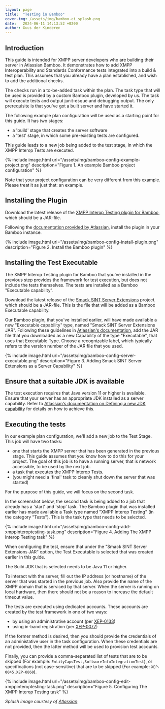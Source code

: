 ```yaml
---
layout: page
title:  "Testing in Bamboo"
cover-img: /assets/img/bamboo-ci_splash.png
date:   2024-06-11 14:13:52 +0200
author: Guus der Kinderen
---
```


## Introduction

This guide is intended for XMPP server developers who are building their server in Atlassian Bamboo. It demonstrates how to add XMPP Interoperability and Standards Conformance tests integrated into a build & test plan. This assumes that you already have a plan established, and wish to add the additional checks.

The checks run in a to-be-added task within the plan. The task type that will be used is provided by a custom Bamboo plugin, developed by us. The task will execute tests and output junit-esque and debugging output. The only prerequisite is that you've got a built server and have started it.

The following example plan configuration will be used as a starting point for this guide. It has two stages:
- a 'build' stage that creates the server software
- a 'test' stage, in which some pre-existing tests are configured.

This guide leads to a new job being added to the test stage, in which the XMPP Interop Tests are executed.

{% include image.html url="/assets/img/bamboo-config-example-project.png" description="Figure 1. An example Bamboo project configuration" %}

Note that your project configuration can be very different from this example. Please treat it as just that: an example.

## Installing the Plugin

Download the latest release of the [XMPP Interop Testing plugin for Bamboo](https://github.com/XMPP-Interop-Testing/xmpp-interop-tests-bamboo-plugin), which should be a JAR-file.

Following the [documentation provided by Atlassian](https://confluence.atlassian.com/bamboo/installing-a-plugin-289277265.html), install the plugin in your Bamboo instance.

{% include image.html url="/assets/img/bamboo-config-install-plugin.png" description="Figure 2. Install the Bamboo plugin" %}


## Installing the Test Executable

The XMPP Interop Testing plugin for Bamboo that you've installed in the previous step provides the framework for test execution, but does not include the tests themselves. The tests are installed as a Bamboo "Executable capability".

Download the latest release of the [Smack SINT Server Extensions](https://github.com/XMPP-Interop-Testing/smack-sint-server-extensions/releases) project, which should be a JAR-file. This is the file that will be added as a Bamboo Executable capability.

Our Bamboo plugin, that you've installed earlier, will have made available a new "Executable capability" type, named "Smack SINT Server Extensions JAR". Following these guidelines in [Atlassian's documentation](https://confluence.atlassian.com/bamboo/defining-a-new-executable-capability-289277164.html), add the JAR file that you downloaded as a new Capability of the type "Executable", that uses that Executable Type. Choose a recognizable label, which typically refers to the version number of the JAR file that you used.

{% include image.html url="/assets/img/bamboo-config-server-executable.png" description="Figure 3. Adding Smack SINT Server Extensions as a Server Capability" %}

## Ensure that a suitable JDK is available

The test execution requires that Java version 11 or higher is available. Ensure that your server has an appropriate JDK installed as a server capability. Refer to [Atlassian's documentation on Defining a new JDK capability](https://confluence.atlassian.com/bamboo/defining-a-new-jdk-capability-289277157.html) for details on how to achieve this.

## Executing the tests

In our example plan configuration, we'll add a new job to the Test Stage. This job will have two tasks:
- one that starts the XMPP server that has been generated in the previous stage. This guide assumes that you know how to do this for your project. The goal of this job is to have a running server, that is network accessible, to be used by the next job.
- a task that executes the XMPP Interop Tests.
- (you might need a 'final' task to cleanly shut down the server that was started)

For the purpose of this guide, we will focus on the second task.

In the screenshot below, the second task is being added to a job that already has a 'start' and 'stop' task. The Bamboo plugin that was installed earlier has made available a Task type named "XMPP Interop Testing" (in the category "Tests"). This is the task type that needs to be selected.

{% include image.html url="/assets/img/bamboo-config-add-xmppinteroptesting-task.png" description="Figure 4. Adding The XMPP Interop Testing task" %}

When configuring the test, ensure that under the "Smack SINT Server Extensions JAR" option, the Test Executable is selected that was created earlier in this guide.

The Build JDK that is selected needs to be Java 11 or higher.

To interact with the server, fill out the IP address (or hostname) of the server that was started in the previous job. Also provide the name of the XMPP domain that is serviced by that server. When the server is running on local hardware, then there should not be a reason to increase the default timeout value.

The tests are executed using dedicated accounts. These accounts are created by the test framework in one of two ways:
- by using an administrative account (per [XEP-0133](https://xmpp.org/extensions/xep-0133.html))
- using in-band registration (per [XEP-0077](https://xmpp.org/extensions/xep-0077.html))

If the former method is desired, then you should provide the credentials of an administative user in the task configuration. When these credentials are not provided, then the latter method will be used to provision test accounts.

Finally, you can provide a comma-separated list of tests that are to be skipped (For example: `EntityCapsTest,SoftwareInfoIntegrationTest`), or specifications (not case-sensitive) that are to be skipped (For example: `XEP-0045,XEP-0060`).

{% include image.html url="/assets/img/bamboo-config-edit-xmppinteroptesting-task.png" description="Figure 5. Configuring The XMPP Interop Testing task" %}

_Splash image courtesy of [Atlassian](https://wac-cdn.atlassian.com/dam/jcr:31f25b51-d53c-4fda-ad9c-7c150d9cfefa/illustrations-spot-hero-Software%20Development_1.svg?cdnVersion=1807)_

